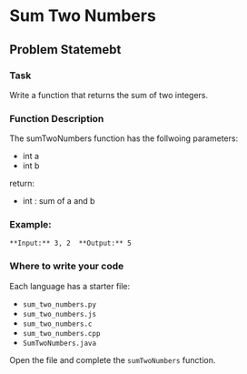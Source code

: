 # Sum Two Numbers

## Problem Statemebt

### Task

Write a function that returns the sum of two integers.

### Function Description

The sumTwoNumbers function has the follwoing parameters: 

- int a
- int b

return:
- int : sum of a and b

### Example:

`
**Input:** 3, 2 
**Output:** 5
`

### Where to write your code

Each language has a starter file:
- `sum_two_numbers.py`
- `sum_two_numbers.js`
- `sum_two_numbers.c`
- `sum_two_numbers.cpp`
- `SumTwoNumbers.java`

Open the file and complete the `sumTwoNumbers` function.
